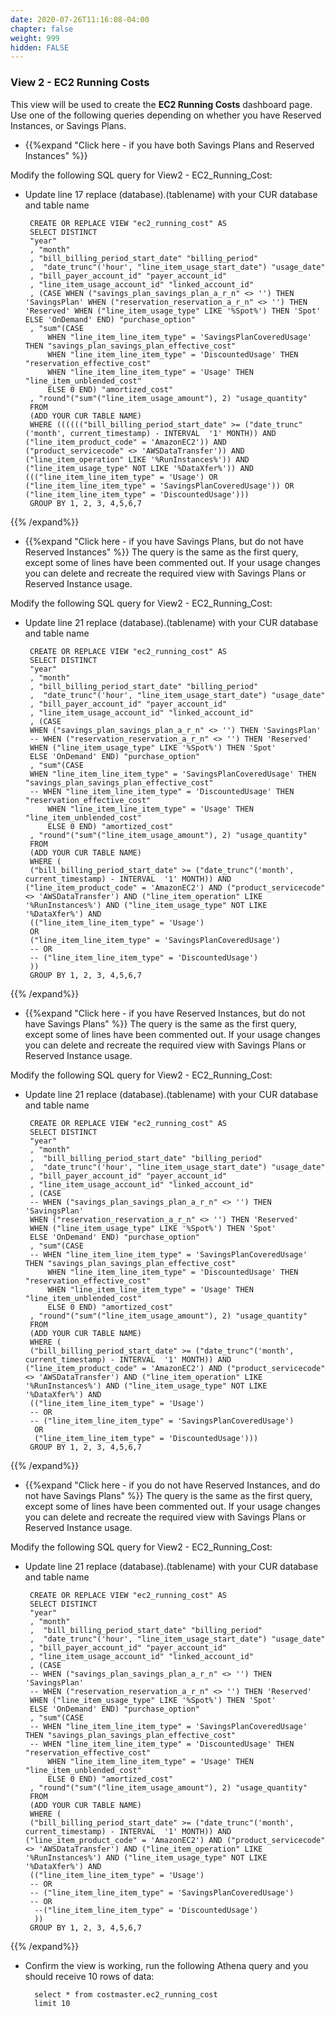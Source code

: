 ```yaml
---
date: 2020-07-26T11:16:08-04:00
chapter: false
weight: 999
hidden: FALSE
---
```



### View 2 - EC2 Running Costs
This view will be used to create the **EC2 Running Costs** dashboard page.
Use one of the following queries depending on whether you have Reserved Instances, or Savings Plans.


- {{%expand "Click here - if you have both Savings Plans and Reserved Instances" %}}

Modify the following SQL query for View2 - EC2_Running_Cost: 
 - Update line 17 replace (database).(tablename) with your CUR database and table name 

		CREATE OR REPLACE VIEW "ec2_running_cost" AS 
		SELECT DISTINCT
		"year"
		, "month"
		, "bill_billing_period_start_date" "billing_period"
		,  "date_trunc"('hour', "line_item_usage_start_date") "usage_date"
		, "bill_payer_account_id" "payer_account_id"
		, "line_item_usage_account_id" "linked_account_id"
		, (CASE WHEN ("savings_plan_savings_plan_a_r_n" <> '') THEN 'SavingsPlan' WHEN ("reservation_reservation_a_r_n" <> '') THEN 'Reserved' WHEN ("line_item_usage_type" LIKE '%Spot%') THEN 'Spot' ELSE 'OnDemand' END) "purchase_option"
		, "sum"(CASE
			WHEN "line_item_line_item_type" = 'SavingsPlanCoveredUsage' THEN "savings_plan_savings_plan_effective_cost"
			WHEN "line_item_line_item_type" = 'DiscountedUsage' THEN "reservation_effective_cost"
			WHEN "line_item_line_item_type" = 'Usage' THEN "line_item_unblended_cost"
			ELSE 0 END) "amortized_cost"
		, "round"("sum"("line_item_usage_amount"), 2) "usage_quantity"
		FROM
		(ADD YOUR CUR TABLE NAME)
		WHERE (((((("bill_billing_period_start_date" >= ("date_trunc"('month', current_timestamp) - INTERVAL  '1' MONTH)) AND ("line_item_product_code" = 'AmazonEC2')) AND ("product_servicecode" <> 'AWSDataTransfer')) AND ("line_item_operation" LIKE '%RunInstances%')) AND ("line_item_usage_type" NOT LIKE '%DataXfer%')) AND ((("line_item_line_item_type" = 'Usage') OR ("line_item_line_item_type" = 'SavingsPlanCoveredUsage')) OR ("line_item_line_item_type" = 'DiscountedUsage')))
		GROUP BY 1, 2, 3, 4,5,6,7

{{% /expand%}}



- {{%expand "Click here - if you have Savings Plans, but do not have Reserved Instances" %}}
The query is the same as the first query, except some of lines have been commented out. If your usage changes you can delete and recreate the required view with Savings Plans or Reserved Instance usage.

Modify the following SQL query for View2 - EC2_Running_Cost: 
 - Update line 21 replace (database).(tablename) with your CUR database and table name 


		CREATE OR REPLACE VIEW "ec2_running_cost" AS 
		SELECT DISTINCT
		"year"
		, "month"
		, "bill_billing_period_start_date" "billing_period"
		,  "date_trunc"('hour', "line_item_usage_start_date") "usage_date"
		, "bill_payer_account_id" "payer_account_id"
		, "line_item_usage_account_id" "linked_account_id"
		, (CASE 
		WHEN ("savings_plan_savings_plan_a_r_n" <> '') THEN 'SavingsPlan' 
		-- WHEN ("reservation_reservation_a_r_n" <> '') THEN 'Reserved' 
		WHEN ("line_item_usage_type" LIKE '%Spot%') THEN 'Spot' 
		ELSE 'OnDemand' END) "purchase_option"
		, "sum"(CASE
		WHEN "line_item_line_item_type" = 'SavingsPlanCoveredUsage' THEN "savings_plan_savings_plan_effective_cost"
		-- WHEN "line_item_line_item_type" = 'DiscountedUsage' THEN "reservation_effective_cost"
			WHEN "line_item_line_item_type" = 'Usage' THEN "line_item_unblended_cost"
			ELSE 0 END) "amortized_cost"
		, "round"("sum"("line_item_usage_amount"), 2) "usage_quantity"
		FROM
		(ADD YOUR CUR TABLE NAME)
		WHERE (
		("bill_billing_period_start_date" >= ("date_trunc"('month', current_timestamp) - INTERVAL  '1' MONTH)) AND ("line_item_product_code" = 'AmazonEC2') AND ("product_servicecode" <> 'AWSDataTransfer') AND ("line_item_operation" LIKE '%RunInstances%') AND ("line_item_usage_type" NOT LIKE '%DataXfer%') AND 
		(("line_item_line_item_type" = 'Usage') 
		OR
		("line_item_line_item_type" = 'SavingsPlanCoveredUsage') 
		-- OR 
		-- ("line_item_line_item_type" = 'DiscountedUsage')
		))
		GROUP BY 1, 2, 3, 4,5,6,7
		



{{% /expand%}}




- {{%expand "Click here - if you have Reserved Instances, but do not have Savings Plans" %}}
The query is the same as the first query, except some of lines have been commented out. If your usage changes you can delete and recreate the required view with Savings Plans or Reserved Instance usage.


Modify the following SQL query for View2 - EC2_Running_Cost: 
 - Update line 21 replace (database).(tablename) with your CUR database and table name 

		CREATE OR REPLACE VIEW "ec2_running_cost" AS 
		SELECT DISTINCT
		"year"
		, "month"
		,  "bill_billing_period_start_date" "billing_period"
		,  "date_trunc"('hour', "line_item_usage_start_date") "usage_date"
		, "bill_payer_account_id" "payer_account_id"
		, "line_item_usage_account_id" "linked_account_id"
		, (CASE 
		-- WHEN ("savings_plan_savings_plan_a_r_n" <> '') THEN 'SavingsPlan' 
		WHEN ("reservation_reservation_a_r_n" <> '') THEN 'Reserved' 
		WHEN ("line_item_usage_type" LIKE '%Spot%') THEN 'Spot' 
		ELSE 'OnDemand' END) "purchase_option"
		, "sum"(CASE
		-- WHEN "line_item_line_item_type" = 'SavingsPlanCoveredUsage' THEN "savings_plan_savings_plan_effective_cost"
			WHEN "line_item_line_item_type" = 'DiscountedUsage' THEN "reservation_effective_cost"
			WHEN "line_item_line_item_type" = 'Usage' THEN "line_item_unblended_cost"
			ELSE 0 END) "amortized_cost"
		, "round"("sum"("line_item_usage_amount"), 2) "usage_quantity"
		FROM
		(ADD YOUR CUR TABLE NAME)
		WHERE (
		("bill_billing_period_start_date" >= ("date_trunc"('month', current_timestamp) - INTERVAL  '1' MONTH)) AND ("line_item_product_code" = 'AmazonEC2') AND ("product_servicecode" <> 'AWSDataTransfer') AND ("line_item_operation" LIKE '%RunInstances%') AND ("line_item_usage_type" NOT LIKE '%DataXfer%') AND 
		(("line_item_line_item_type" = 'Usage') 
		-- OR
		-- ("line_item_line_item_type" = 'SavingsPlanCoveredUsage') 
		 OR 
		 ("line_item_line_item_type" = 'DiscountedUsage')))
		GROUP BY 1, 2, 3, 4,5,6,7

{{% /expand%}}




- {{%expand "Click here - if you do not have Reserved Instances, and do not have Savings Plans" %}}
The query is the same as the first query, except some of lines have been commented out. If your usage changes you can delete and recreate the required view with Savings Plans or Reserved Instance usage.


Modify the following SQL query for View2 - EC2_Running_Cost: 
 - Update line 21 replace (database).(tablename) with your CUR database and table name 

		CREATE OR REPLACE VIEW "ec2_running_cost" AS 
		SELECT DISTINCT
		"year"
		, "month"
		,  "bill_billing_period_start_date" "billing_period"
		,  "date_trunc"('hour', "line_item_usage_start_date") "usage_date"
		, "bill_payer_account_id" "payer_account_id"
		, "line_item_usage_account_id" "linked_account_id"
		, (CASE 
		-- WHEN ("savings_plan_savings_plan_a_r_n" <> '') THEN 'SavingsPlan' 
		-- WHEN ("reservation_reservation_a_r_n" <> '') THEN 'Reserved' 
		WHEN ("line_item_usage_type" LIKE '%Spot%') THEN 'Spot' 
		ELSE 'OnDemand' END) "purchase_option"
		, "sum"(CASE
		-- WHEN "line_item_line_item_type" = 'SavingsPlanCoveredUsage' THEN "savings_plan_savings_plan_effective_cost"
		-- WHEN "line_item_line_item_type" = 'DiscountedUsage' THEN "reservation_effective_cost"
			WHEN "line_item_line_item_type" = 'Usage' THEN "line_item_unblended_cost"
			ELSE 0 END) "amortized_cost"
		, "round"("sum"("line_item_usage_amount"), 2) "usage_quantity"
		FROM
		(ADD YOUR CUR TABLE NAME)
		WHERE (
		("bill_billing_period_start_date" >= ("date_trunc"('month', current_timestamp) - INTERVAL  '1' MONTH)) AND ("line_item_product_code" = 'AmazonEC2') AND ("product_servicecode" <> 'AWSDataTransfer') AND ("line_item_operation" LIKE '%RunInstances%') AND ("line_item_usage_type" NOT LIKE '%DataXfer%') AND 
		(("line_item_line_item_type" = 'Usage') 
		-- OR
		-- ("line_item_line_item_type" = 'SavingsPlanCoveredUsage') 
		-- OR 
		 --("line_item_line_item_type" = 'DiscountedUsage')
		 ))
		GROUP BY 1, 2, 3, 4,5,6,7
		

{{% /expand%}}

- Confirm the view is working, run the following Athena query and you should receive 10 rows of data:

        select * from costmaster.ec2_running_cost
        limit 10
